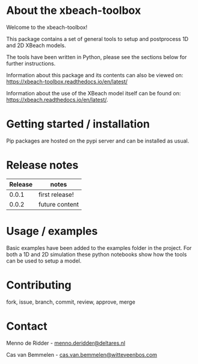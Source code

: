 # About the xbeach-toolbox
Welcome to the xbeach-toolbox! 

This package contains a set of general tools to setup and postprocess 1D and 2D XBeach models.

The tools have been written in Python, please see the sections below for further instructions.

Information about this package and its contents can also be viewed on: https://xbeach-toolbox.readthedocs.io/en/latest/

Information about the use of the XBeach model itself can be found on: https://xbeach.readthedocs.io/en/latest/.

# Getting started / installation
Pip packages are hosted on the pypi server and can be installed as usual. 

# Release notes
Release  | notes 
------------- | -------------
0.0.1  | first release!
0.0.2  | future content

# Usage / examples
Basic examples have been added to the examples folder in the project.
For both a 1D and 2D simulation these python notebooks show how the tools can be used to setup a model.

# Contributing
fork, issue, branch, commit, review, approve, merge

# Contact
Menno de Ridder - menno.deridder@deltares.nl

Cas van Bemmelen - cas.van.bemmelen@witteveenbos.com
